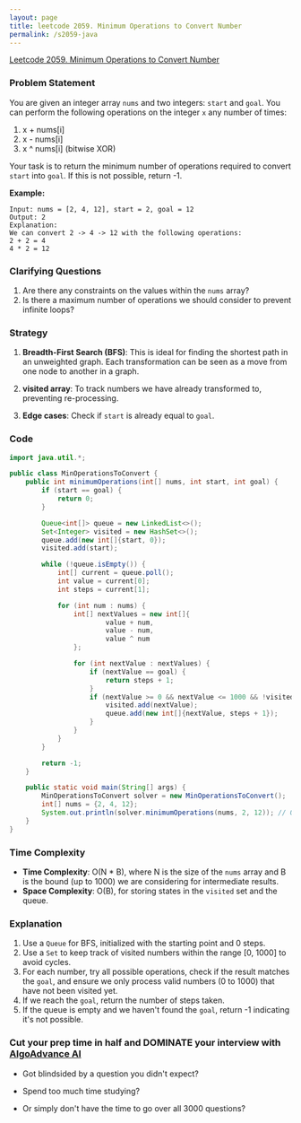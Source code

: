 ```yaml
---
layout: page
title: leetcode 2059. Minimum Operations to Convert Number
permalink: /s2059-java
---
```

[Leetcode 2059. Minimum Operations to Convert Number](https://algoadvance.github.io/algoadvance/l2059)
### Problem Statement
You are given an integer array `nums` and two integers: `start` and `goal`. You can perform the following operations on the integer `x` any number of times:

1. x + nums[i]
2. x - nums[i]
3. x ^ nums[i] (bitwise XOR)

Your task is to return the minimum number of operations required to convert `start` into `goal`. If this is not possible, return -1.

**Example:**
```
Input: nums = [2, 4, 12], start = 2, goal = 12
Output: 2
Explanation:
We can convert 2 -> 4 -> 12 with the following operations:
2 + 2 = 4
4 * 2 = 12
```

### Clarifying Questions
1. Are there any constraints on the values within the `nums` array?
2. Is there a maximum number of operations we should consider to prevent infinite loops?

### Strategy

1. **Breadth-First Search (BFS)**: This is ideal for finding the shortest path in an unweighted graph. Each transformation can be seen as a move from one node to another in a graph.

2. **visited array**: To track numbers we have already transformed to, preventing re-processing.

3. **Edge cases**: Check if `start` is already equal to `goal`.

### Code

```java
import java.util.*;

public class MinOperationsToConvert {
    public int minimumOperations(int[] nums, int start, int goal) {
        if (start == goal) {
            return 0;
        }

        Queue<int[]> queue = new LinkedList<>();
        Set<Integer> visited = new HashSet<>();
        queue.add(new int[]{start, 0});
        visited.add(start);

        while (!queue.isEmpty()) {
            int[] current = queue.poll();
            int value = current[0];
            int steps = current[1];

            for (int num : nums) {
                int[] nextValues = new int[]{
                        value + num,
                        value - num,
                        value ^ num
                };

                for (int nextValue : nextValues) {
                    if (nextValue == goal) {
                        return steps + 1;
                    }
                    if (nextValue >= 0 && nextValue <= 1000 && !visited.contains(nextValue)) {
                        visited.add(nextValue);
                        queue.add(new int[]{nextValue, steps + 1});
                    }
                }
            }
        }

        return -1;
    }

    public static void main(String[] args) {
        MinOperationsToConvert solver = new MinOperationsToConvert();
        int[] nums = {2, 4, 12};
        System.out.println(solver.minimumOperations(nums, 2, 12)); // Output: 2
    }
}
```

### Time Complexity

- **Time Complexity**: O(N * B), where N is the size of the `nums` array and B is the bound (up to 1000) we are considering for intermediate results.
- **Space Complexity**: O(B), for storing states in the `visited` set and the queue.

### Explanation

1. Use a `Queue` for BFS, initialized with the starting point and 0 steps.
2. Use a `Set` to keep track of visited numbers within the range [0, 1000] to avoid cycles.
3. For each number, try all possible operations, check if the result matches the `goal`, and ensure we only process valid numbers (0 to 1000) that have not been visited yet.
4. If we reach the `goal`, return the number of steps taken.
5. If the queue is empty and we haven't found the `goal`, return -1 indicating it's not possible.


### Cut your prep time in half and DOMINATE your interview with [AlgoAdvance AI](https://algoAdvance.com)

- Got blindsided by a question you didn't expect?

- Spend too much time studying?

- Or simply don't have the time to go over all 3000 questions?

